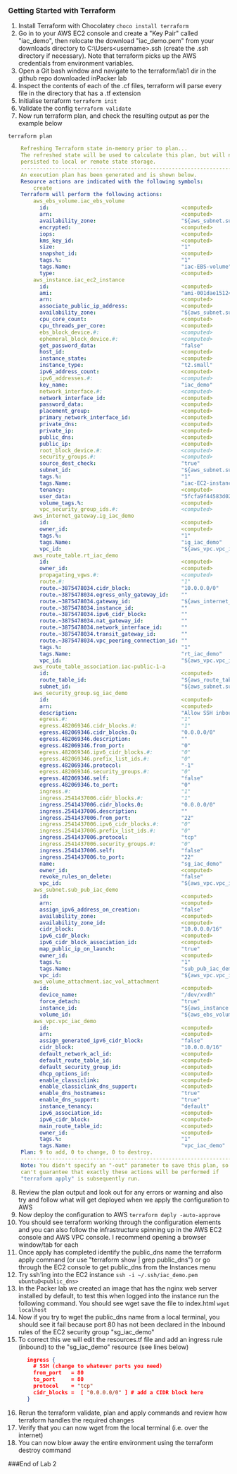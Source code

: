 ### Getting Started with Terraform

1.  Install Terraform with Chocolatey
`choco install terraform`
2. Go in to your AWS EC2 console and create a "Key Pair"  called "iac_demo", then relocate the download "iac_demo.pem" from your downloads directory to  C:\Users\<username>\.ssh (create the .ssh directory if necessary). Note that terraform picks up the AWS credentials from environment variables.
3. Open a Git bash window and navigate to the terraform/lab1 dir in the github repo downloaded inPacker lab
4. Inspect the contents of each of the .cf files, terraform will parse every file in the directory that has a .tf extension
5. Initialise terraform
`terraform init`
6. Validate the config
`terraform validate`
7. Now run terraform plan, and check the resulting output as per the example below

`terraform plan`

```yaml   
    Refreshing Terraform state in-memory prior to plan...
    The refreshed state will be used to calculate this plan, but will not be
    persisted to local or remote state storage.
    ------------------------------------------------------------------------
    An execution plan has been generated and is shown below.
    Resource actions are indicated with the following symbols:
        create
    Terraform will perform the following actions:
        aws_ebs_volume.iac_ebs_volume
          id:                                          <computed>
          arn:                                         <computed>
          availability_zone:                           "${aws_subnet.sub_pub_iac_demo.availability_zone}"
          encrypted:                                   <computed>
          iops:                                        <computed>
          kms_key_id:                                  <computed>
          size:                                        "1"
          snapshot_id:                                 <computed>
          tags.%:                                      "1"
          tags.Name:                                   "iac-EBS-volume"
          type:                                        <computed>
        aws_instance.iac_ec2_instance
          id:                                          <computed>
          ami:                                         "ami-001dae151248753a2"
          arn:                                         <computed>
          associate_public_ip_address:                 <computed>
          availability_zone:                           "${aws_subnet.sub_pub_iac_demo.availability_zone}"
          cpu_core_count:                              <computed>
          cpu_threads_per_core:                        <computed>
          ebs_block_device.#:                          <computed>
          ephemeral_block_device.#:                    <computed>
          get_password_data:                           "false"
          host_id:                                     <computed>
          instance_state:                              <computed>
          instance_type:                               "t2.small"
          ipv6_address_count:                          <computed>
          ipv6_addresses.#:                            <computed>
          key_name:                                    "iac_demo"
          network_interface.#:                         <computed>
          network_interface_id:                        <computed>
          password_data:                               <computed>
          placement_group:                             <computed>
          primary_network_interface_id:                <computed>
          private_dns:                                 <computed>
          private_ip:                                  <computed>
          public_dns:                                  <computed>
          public_ip:                                   <computed>
          root_block_device.#:                         <computed>
          security_groups.#:                           <computed>
          source_dest_check:                           "true"
          subnet_id:                                   "${aws_subnet.sub_pub_iac_demo.id}"
          tags.%:                                      "1"
          tags.Name:                                   "iac-EC2-instance"
          tenancy:                                     <computed>
          user_data:                                   "5fcfa9f44583d02ee1a94afb5562ea441e95f0f2"
          volume_tags.%:                               <computed>
          vpc_security_group_ids.#:                    <computed>
        aws_internet_gateway.ig_iac_demo
          id:                                          <computed>
          owner_id:                                    <computed>
          tags.%:                                      "1"
          tags.Name:                                   "ig_iac_demo"
          vpc_id:                                      "${aws_vpc.vpc_iac_demo.id}"
        aws_route_table.rt_iac_demo
          id:                                          <computed>
          owner_id:                                    <computed>
          propagating_vgws.#:                          <computed>
          route.#:                                     "1"
          route.~3875478034.cidr_block:                "10.0.0.0/0"
          route.~3875478034.egress_only_gateway_id:    ""
          route.~3875478034.gateway_id:                "${aws_internet_gateway.ig_iac_demo.id}"
          route.~3875478034.instance_id:               ""
          route.~3875478034.ipv6_cidr_block:           ""
          route.~3875478034.nat_gateway_id:            ""
          route.~3875478034.network_interface_id:      ""
          route.~3875478034.transit_gateway_id:        ""
          route.~3875478034.vpc_peering_connection_id: ""
          tags.%:                                      "1"
          tags.Name:                                   "rt_iac_demo"
          vpc_id:                                      "${aws_vpc.vpc_iac_demo.id}"
        aws_route_table_association.iac-public-1-a
          id:                                          <computed>
          route_table_id:                              "${aws_route_table.rt_iac_demo.id}"
          subnet_id:                                   "${aws_subnet.sub_pub_iac_demo.id}"
        aws_security_group.sg_iac_demo
          id:                                          <computed>
          arn:                                         <computed>
          description:                                 "Allow SSH inbound traffic"
          egress.#:                                    "1"
          egress.482069346.cidr_blocks.#:              "1"
          egress.482069346.cidr_blocks.0:              "0.0.0.0/0"
          egress.482069346.description:                ""
          egress.482069346.from_port:                  "0"
          egress.482069346.ipv6_cidr_blocks.#:         "0"
          egress.482069346.prefix_list_ids.#:          "0"
          egress.482069346.protocol:                   "-1"
          egress.482069346.security_groups.#:          "0"
          egress.482069346.self:                       "false"
          egress.482069346.to_port:                    "0"
          ingress.#:                                   "1"
          ingress.2541437006.cidr_blocks.#:            "1"
          ingress.2541437006.cidr_blocks.0:            "0.0.0.0/0"
          ingress.2541437006.description:              ""
          ingress.2541437006.from_port:                "22"
          ingress.2541437006.ipv6_cidr_blocks.#:       "0"
          ingress.2541437006.prefix_list_ids.#:        "0"
          ingress.2541437006.protocol:                 "tcp"
          ingress.2541437006.security_groups.#:        "0"
          ingress.2541437006.self:                     "false"
          ingress.2541437006.to_port:                  "22"
          name:                                        "sg_iac_demo"
          owner_id:                                    <computed>
          revoke_rules_on_delete:                      "false"
          vpc_id:                                      "${aws_vpc.vpc_iac_demo.id}"
        aws_subnet.sub_pub_iac_demo
          id:                                          <computed>
          arn:                                         <computed>
          assign_ipv6_address_on_creation:             "false"
          availability_zone:                           <computed>
          availability_zone_id:                        <computed>
          cidr_block:                                  "10.0.0.0/16"
          ipv6_cidr_block:                             <computed>
          ipv6_cidr_block_association_id:              <computed>
          map_public_ip_on_launch:                     "true"
          owner_id:                                    <computed>
          tags.%:                                      "1"
          tags.Name:                                   "sub_pub_iac_demo"
          vpc_id:                                      "${aws_vpc.vpc_iac_demo.id}"
        aws_volume_attachment.iac_vol_attachment
          id:                                          <computed>
          device_name:                                 "/dev/xvdh"
          force_detach:                                "true"
          instance_id:                                 "${aws_instance.iac_ec2_instance.id}"
          volume_id:                                   "${aws_ebs_volume.iac_ebs_volume.id}"
        aws_vpc.vpc_iac_demo
          id:                                          <computed>
          arn:                                         <computed>
          assign_generated_ipv6_cidr_block:            "false"
          cidr_block:                                  "10.0.0.0/16"
          default_network_acl_id:                      <computed>
          default_route_table_id:                      <computed>
          default_security_group_id:                   <computed>
          dhcp_options_id:                             <computed>
          enable_classiclink:                          <computed>
          enable_classiclink_dns_support:              <computed>
          enable_dns_hostnames:                        "true"
          enable_dns_support:                          "true"
          instance_tenancy:                            "default"
          ipv6_association_id:                         <computed>
          ipv6_cidr_block:                             <computed>
          main_route_table_id:                         <computed>
          owner_id:                                    <computed>
          tags.%:                                      "1"
          tags.Name:                                   "vpc_iac_demo"
    Plan: 9 to add, 0 to change, 0 to destroy.
    ------------------------------------------------------------------------
    Note: You didn't specify an "-out" parameter to save this plan, so Terraform
    can't guarantee that exactly these actions will be performed if
    "terraform apply" is subsequently run.
```

8.  Review the plan output and look out for any errors or warning and also try and follow what will get deployed when we apply the configuration to AWS
9. Now deploy the configuration to AWS
`terraform deply -auto-approve`
10. You should see terraform working through the configuration elements and you can also follow the infrastructure spinning up in the AWS EC2 console and AWS VPC console. I recommend opening a browser window/tab for each
11. Once apply has completed identify the public_dns name the terraform apply command (or use "terraform show | grep public_dns") or go through the EC2 console to get public_dns from the Instances menu
12. Try ssh'ing into the EC2 instance
`ssh -i ~/.ssh/iac_demo.pem ubuntu@<public_dns>`
13. In the Packer lab we created an image that has the nginx web server installed by default, to test this when logged into the instance run the following command. You should see wget save the file to index.html
`wget localhost`
14. Now if you try to wget the public_dns name from a local terminal, you should see it fail because port 80 has not been declared in the Inbound rules of the EC2 security group "sg_iac_demo"
15. To correct this we will edit the resources.tf file and add an ingress rule (inbound) to the "sg_iac_demo" resource (see lines below)
```json
      ingress {
        # SSH (change to whatever ports you need)
        from_port   = 80
        to_port     = 80
        protocol    = "tcp"
        cidr_blocks =  [ "0.0.0.0/0" ] # add a CIDR block here
      }
```
16. Rerun the terraform validate, plan and apply commands and review how terraform handles the required changes
17. Verify that you can now wget from the local terminal (i.e. over the internet)
18. You can now blow away the entire environment using the terraform destroy command

###End of Lab 2
